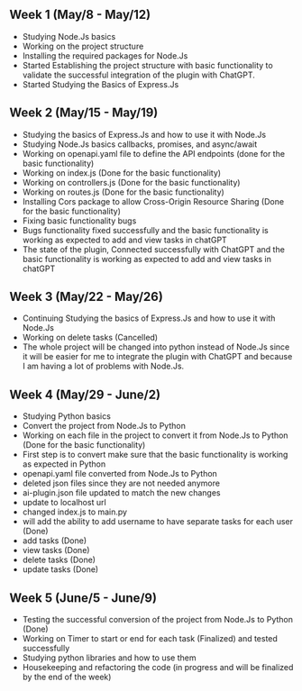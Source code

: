 ## Week 1 (May/8 - May/12)

-   Studying Node.Js basics
-   Working on the project structure
-   Installing the required packages for Node.Js
-   Started Establishing the project structure with basic functionality to validate the successful integration of the plugin with ChatGPT.
-   Started Studying the Basics of Express.Js

## Week 2 (May/15 - May/19)

-   Studying the basics of Express.Js and how to use it with Node.Js
-   Studying Node.Js basics callbacks, promises, and async/await
-   Working on openapi.yaml file to define the API endpoints (done for the basic functionality)
-   Working on index.js (Done for the basic functionality)
-   Working on controllers.js (Done for the basic functionality)
-   Working on routes.js (Done for the basic functionality)
-   Installing Cors package to allow Cross-Origin Resource Sharing (Done for the basic functionality)
-   Fixing basic functionality bugs
-   Bugs functionality fixed successfully and the basic functionality is working as expected to add and view tasks in chatGPT
-   The state of the plugin, Connected successfully with ChatGPT and the basic functionality is working as expected to add and view tasks in chatGPT

## Week 3 (May/22 - May/26)

-   Continuing Studying the basics of Express.Js and how to use it with Node.Js
-   Working on delete tasks (Cancelled)
-   The whole project will be changed into python instead of Node.Js since it will be easier for me to integrate the plugin with ChatGPT and because I am having a lot of problems with Node.Js.

## Week 4 (May/29 - June/2)

-   Studying Python basics
-   Convert the project from Node.Js to Python
-   Working on each file in the project to convert it from Node.Js to Python (Done for the basic functionality)
-   First step is to convert make sure that the basic functionality is working as expected in Python
-   openapi.yaml file converted from Node.Js to Python
-   deleted json files since they are not needed anymore
-   ai-plugin.json file updated to match the new changes
-   update to localhost url
-   changed index.js to main.py
-   will add the ability to add username to have separate tasks for each user (Done)
-   add tasks (Done)
-   view tasks (Done)
-   delete tasks (Done)
-   update tasks (Done)

## Week 5 (June/5 - June/9)

-   Testing the successful conversion of the project from Node.Js to Python (Done)
-   Working on Timer to start or end for each task (Finalized) and tested successfully
-   Studying python libraries and how to use them
-   Housekeeping and refactoring the code (in progress and will be finalized by the end of the week)
